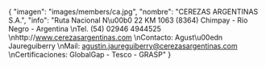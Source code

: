 {
    "imagen": "images/members/ca.jpg",
    "nombre": "CEREZAS ARGENTINAS S.A.",
    "info": "Ruta Nacional N\u00b0 22 KM 1063 (8364) Chimpay - Rio Negro - Argentina   \nTel. (54) 02946 4944525   \nhttp://www.cerezasargentinas.com   \nContacto: Agust\u00edn Jaureguiberry   \nMail: agustin.jaureguiberry@cerezasargentinas.com   \nCertificaciones: GlobalGap - Tesco - GRASP"
}
